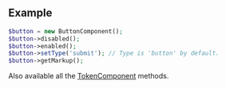 ## Example

```php
$button = new ButtonComponent();
$button->disabled();
$button->enabled();
$button->setType('submit'); // Type is 'button' by default.
$button->getMarkup();
```

Also available all the [TokenComponent](../TokenComponent.php) methods.